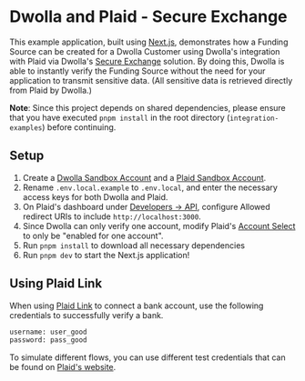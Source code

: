 # Dwolla and Plaid - Secure Exchange

This example application, built using [Next.js](https://nextjs.org/), demonstrates how a Funding Source can be created for a Dwolla Customer using Dwolla's integration with Plaid via Dwolla's [Secure Exchange](https://developers.dwolla.com/docs/balance/secure-exchange) solution. By doing this, Dwolla is able to instantly verify the Funding Source without the need for your application to transmit sensitive data. (All sensitive data is retrieved directly from Plaid by Dwolla.)

**Note**: Since this project depends on shared dependencies, please ensure that you have executed `pnpm install` in the root directory (`integration-examples`) before continuing.

## Setup

1. Create a [Dwolla Sandbox Account](https://accounts-sandbox.dwolla.com/sign-up) and a [Plaid Sandbox Account](https://dashboard.plaid.com/signup).
2. Rename `.env.local.example` to `.env.local`, and enter the necessary access keys for both Dwolla and Plaid.
3. On Plaid's dashboard under [Developers -> API](https://dashboard.plaid.com/developers/api), configure Allowed redirect URIs to include `http://localhost:3000`.
4. Since Dwolla can only verify one account, modify Plaid's [Account Select](https://dashboard.plaid.com/link/account-select) to only be "enabled for one account".
5. Run `pnpm install` to download all necessary dependencies
6. Run `pnpm dev` to start the Next.js application!

## Using Plaid Link

When using [Plaid Link](https://plaid.com/docs/link/#introduction-to-link) to connect a bank account, use the following credentials to successfully verify a bank.

```bash
username: user_good
password: pass_good
```

To simulate different flows, you can use different test credentials that can be found on [Plaid's website](https://plaid.com/docs/sandbox/test-credentials/).
